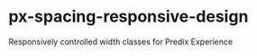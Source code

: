 px-spacing-responsive-design
============================

Responsively controlled width classes for Predix Experience
